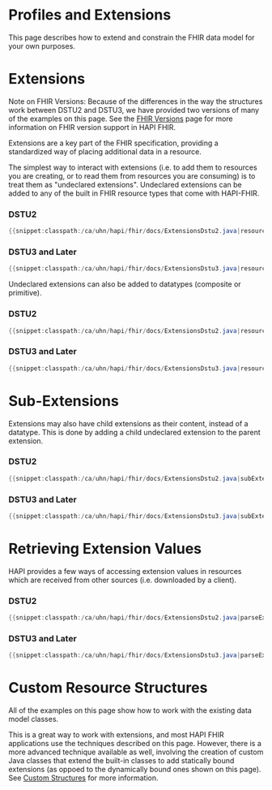 # Profiles and Extensions

This page describes how to extend and constrain the FHIR data model for your own purposes.

# Extensions

<p class="doc_info_bubble">
Note on FHIR Versions: Because of the differences in the way the structures work between DSTU2 and DSTU3, we have provided two versions of many of the examples on this page. See the <a href="/hapi-fhir/docs/getting_started/versions.html">FHIR Versions</a> page for more information on FHIR version support in HAPI FHIR.
</p>

Extensions are a key part of the FHIR specification, providing a standardized way of placing additional data in a resource.

The simplest way to interact with extensions (i.e. to add them to resources you are creating, or to read them from resources you are consuming) is to treat them as "undeclared extensions". Undeclared extensions can be added to any of the built in FHIR resource types that come with HAPI-FHIR.

### DSTU2

```java
{{snippet:classpath:/ca/uhn/hapi/fhir/docs/ExtensionsDstu2.java|resourceExtension}}
```

### DSTU3 and Later

```java
{{snippet:classpath:/ca/uhn/hapi/fhir/docs/ExtensionsDstu3.java|resourceExtension}}
```

Undeclared extensions can also be added to datatypes (composite or primitive).

### DSTU2

```java
{{snippet:classpath:/ca/uhn/hapi/fhir/docs/ExtensionsDstu2.java|resourceStringExtension}}
```

### DSTU3 and Later

```java
{{snippet:classpath:/ca/uhn/hapi/fhir/docs/ExtensionsDstu3.java|resourceStringExtension}}
```

# Sub-Extensions

Extensions may also have child extensions as their content, instead of a datatype. This is done by adding a child undeclared extension to the parent extension.

### DSTU2

```java
{{snippet:classpath:/ca/uhn/hapi/fhir/docs/ExtensionsDstu2.java|subExtension}}
```

### DSTU3 and Later

```java
{{snippet:classpath:/ca/uhn/hapi/fhir/docs/ExtensionsDstu3.java|subExtension}}
```

# Retrieving Extension Values

HAPI provides a few ways of accessing extension values in resources which are received from other sources (i.e. downloaded by a client).

### DSTU2

```java
{{snippet:classpath:/ca/uhn/hapi/fhir/docs/ExtensionsDstu2.java|parseExtension}}
```

### DSTU3 and Later

```java
{{snippet:classpath:/ca/uhn/hapi/fhir/docs/ExtensionsDstu3.java|parseExtension}}
```

# Custom Resource Structures

All of the examples on this page show how to work with the existing data model classes.

This is a great way to work with extensions, and most HAPI FHIR applications use the techniques described on this page. However, there is a more advanced technique available as well, involving the creation of custom Java classes that extend the built-in classes to add statically bound extensions (as oppoed to the dynamically bound ones shown on this page). See [Custom Structures](./custom_structures.html) for more information.
